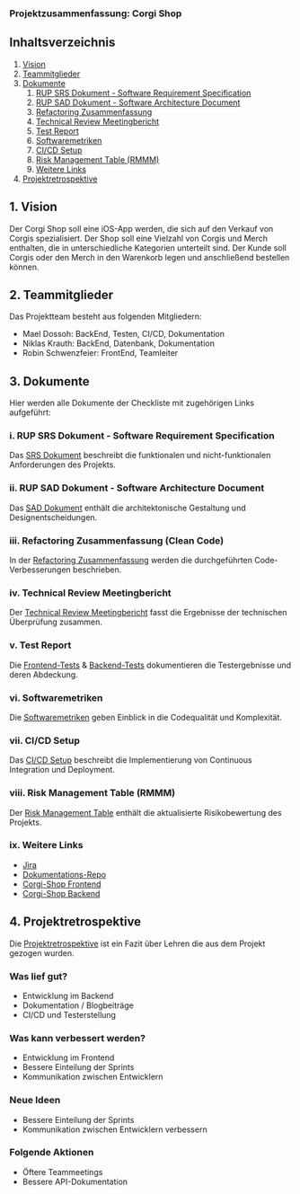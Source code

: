 ### Projektzusammenfassung: Corgi Shop

## Inhaltsverzeichnis

1. [Vision](#1-vision)
2. [Teammitglieder](#2-teammitglieder)
3. [Dokumente](#3-dokumente)
    1. [RUP SRS Dokument - Software Requirement Specification](#i-rup-srs-dokument---software-requirement-specification)
    2. [RUP SAD Dokument - Software Architecture Document](#ii-rup-sad-dokument---software-architecture-document)
    3. [Refactoring Zusammenfassung](#iii-refactoring-zusammenfassung-clean-code)
    4. [Technical Review Meetingbericht](#iv-technical-review-meetingbericht)
    5. [Test Report](#v-test-report)
    6. [Softwaremetriken](#vi-softwaremetriken)
    7. [CI/CD Setup](#vii-cicd-setup)
    8. [Risk Management Table (RMMM)](#viii-risk-management-table-rmmm)
    9. [Weitere Links](#ix-weitere-links)
4. [Projektretrospektive](#4-projektretrospektive)

## 1. Vision
Der Corgi Shop soll eine iOS-App werden, die sich auf den Verkauf von Corgis spezialisiert.
Der Shop soll eine Vielzahl von Corgis und Merch enthalten, die in unterschiedliche Kategorien unterteilt sind. 
Der Kunde soll Corgis oder den Merch in den Warenkorb legen und anschließend bestellen können.

## 2. Teammitglieder
Das Projektteam besteht aus folgenden Mitgliedern:

- Mael Dossoh: BackEnd, Testen, CI/CD, Dokumentation
- Niklas Krauth: BackEnd, Datenbank, Dokumentation
- Robin Schwenzfeier: FrontEnd, Teamleiter

## 3. Dokumente
Hier werden alle Dokumente der Checkliste mit zugehörigen Links aufgeführt:

### i. RUP SRS Dokument - Software Requirement Specification
Das [SRS Dokument](https://github.com/mausio/corgi-shop-doc/blob/main/srs/srs.md) beschreibt die funktionalen und nicht-funktionalen Anforderungen des Projekts.

### ii. RUP SAD Dokument - Software Architecture Document
Das [SAD Dokument](https://github.com/mausio/corgi-shop-doc/blob/main/rup_sad/RUP_SAD_Document.md) enthält die architektonische Gestaltung und Designentscheidungen.

### iii. Refactoring Zusammenfassung (Clean Code)
In der [Refactoring Zusammenfassung](https://github.com/mausio/corgi-shop-doc/discussions/13) werden die durchgeführten Code-Verbesserungen beschrieben.

### iv. Technical Review Meetingbericht
Der [Technical Review Meetingbericht](https://github.com/mausio/corgi-shop-doc/blob/main/review/review.md) fasst die Ergebnisse der technischen Überprüfung zusammen.

### v. Test Report
Die [Frontend-Tests](https://github.com/mausio/corgi-shop-doc/discussions/14) & [Backend-Tests](https://github.com/mausio/corgi-shop-doc/discussions/15) dokumentieren die Testergebnisse und deren Abdeckung.

### vi. Softwaremetriken
Die [Softwaremetriken](https://github.com/mausio/corgi-shop-doc/discussions/16) geben Einblick in die Codequalität und Komplexität.

### vii. CI/CD Setup
Das [CI/CD Setup](https://github.com/mausio/corgi-shop-doc/discussions/18) beschreibt die Implementierung von Continuous Integration und Deployment.

### viii. Risk Management Table (RMMM)
Der [Risk Management Table](https://github.com/mausio/corgi-shop-doc/blob/main/rmmm/RMMM_Tabelle.md) enthält die aktualisierte Risikobewertung des Projekts.

### ix. Weitere Links
- [Jira](https://corgi-shop.atlassian.net/jira/software/projects/SCRUM/boards/1/backlog)
- [Dokumentations-Repo](https://github.com/mausio/corgi-shop-doc)
- [Corgi-Shop Frontend](https://github.com/mausio/corgi-shop-front-end)
- [Corgi-Shop Backend](https://github.com/mausio/corgi-shop-back-end)

## 4. Projektretrospektive
Die [Projektretrospektive](https://github.com/mausio/corgi-shop-doc/blob/main/retrospektive.png) ist ein Fazit über Lehren die aus dem Projekt gezogen wurden.

### Was lief gut?
- Entwicklung im Backend
- Dokumentation / Blogbeiträge
- CI/CD und Testerstellung

### Was kann verbessert werden?
- Entwicklung im Frontend
- Bessere Einteilung der Sprints
- Kommunikation zwischen Entwicklern

### Neue Ideen
- Bessere Einteilung der Sprints
- Kommunikation zwischen Entwicklern verbessern

### Folgende Aktionen
- Öftere Teammeetings
- Bessere API-Dokumentation
